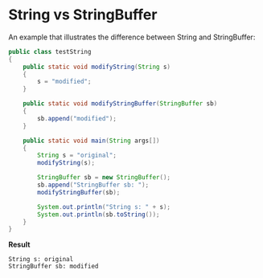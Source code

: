 # String vs StringBuffer

An example that illustrates the difference between String and StringBuffer:

```java
public class testString
{
    public static void modifyString(String s)
    {
        s = "modified";
    }

    public static void modifyStringBuffer(StringBuffer sb)
    {
        sb.append("modified");
    }

    public static void main(String args[])
    {
        String s = "original";
        modifyString(s);

        StringBuffer sb = new StringBuffer();
        sb.append("StringBuffer sb: ");
        modifyStringBuffer(sb);

        System.out.println("String s: " + s);
        System.out.println(sb.toString());
    }
}
```

**Result**
```
String s: original
StringBuffer sb: modified
```